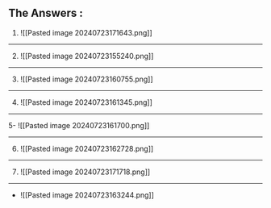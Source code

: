 

## The Answers :

1. ![[Pasted image 20240723171643.png]]

---
2. ![[Pasted image 20240723155240.png]]

---
3. ![[Pasted image 20240723160755.png]]

---
4. ![[Pasted image 20240723161345.png]]

---
5- ![[Pasted image 20240723161700.png]]

---
 6. ![[Pasted image 20240723162728.png]]

---
7. ![[Pasted image 20240723171718.png]]


---

- ![[Pasted image 20240723163244.png]]